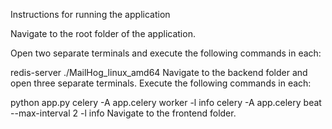 
Instructions for running the application

Navigate to the root folder of the application.

Open two separate terminals and execute the following commands in each:

redis-server
./MailHog_linux_amd64
Navigate to the backend folder and open three separate terminals. Execute the following commands in each:

python app.py
celery -A app.celery worker -l info
celery -A app.celery beat --max-interval 2 -l info
Navigate to the frontend folder.
